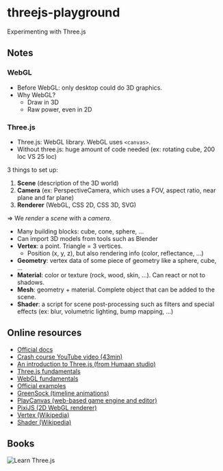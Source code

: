 # threejs-playground

Experimenting with Three.js

## Notes

### WebGL

- Before WebGL: only desktop could do 3D graphics.
- Why WebGL?
  - Draw in 3D
  - Raw power, even in 2D

### Three.js

- Three.js: WebGL library. WebGL uses `<canvas>`.
- Without three.js: huge amount of code needed (ex: rotating cube, 200 loc VS 25 loc)

3 things to set up:

1. **Scene** (description of the 3D world)
2. **Camera** (ex: PerspectiveCamera, which uses a FOV, aspect ratio, near plane and far plane)
3. **Renderer** (WebGL, CSS 2D, CSS 3D, SVG)

=> We _render_ a _scene_ with a _camera_.

- Many building blocks: cube, cone, sphere, ...
- Can import 3D models from tools such as Blender
- **Vertex**: a point. Triangle = 3 vertices.
  - Position (x, y, z), but also rendering info (color, reflectance, ...)
- **Geometry**: vertex data of some piece of geometry like a sphere, cube, ...
- **Material**: color or texture (rock, wood, skin, ...). Can react or not to shadows.
- **Mesh**: geometry + material. Complete object that can be added to the scene.
- **Shader**: a script for scene post-processing such as filters and special effects (ex: blur, volumetric lighting, bump mapping, ...)

## Online resources

- [Official docs](https://threejs.org/docs/index.html#manual/en/introduction/Creating-a-scene)
- [Crash course YouTube video (43min)](https://youtu.be/6oFvqLfRnsU)
- [An introduction to Three.js (from Humaan studio)](https://humaan.com/blog/web-3d-graphics-using-three-js/)
- [Three.js fundamentals](https://threejsfundamentals.org/)
- [WebGL fundamentals](https://webglfundamentals.org/)
- [Official examples](https://threejs.org/examples/#webgl_animation_cloth)
- [GreenSock (timeline animations)](https://greensock.com/gsap/)
- [PlayCanvas (web-based game engine and editor)](https://playcanvas.com/)
- [PixiJS (2D WebGL renderer)](https://www.pixijs.com/)
- [Vertex (Wikipedia)](<https://en.wikipedia.org/wiki/Vertex_(geometry)>)
- [Shader (Wikipedia)](https://en.wikipedia.org/wiki/Shader)

## Books

<img src="https://static.packt-cdn.com/products/9781788833288/cover/smaller" alt="Learn Three.js" />
